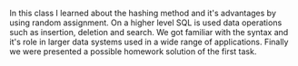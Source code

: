In this class I learned about the hashing method and it's advantages by using random assignment. On a higher level SQL is used data operations such as insertion, deletion and search. We got familiar with the syntax and it's role in larger data systems used in a wide range of applications. Finally we were presented a possible homework solution of the first task.